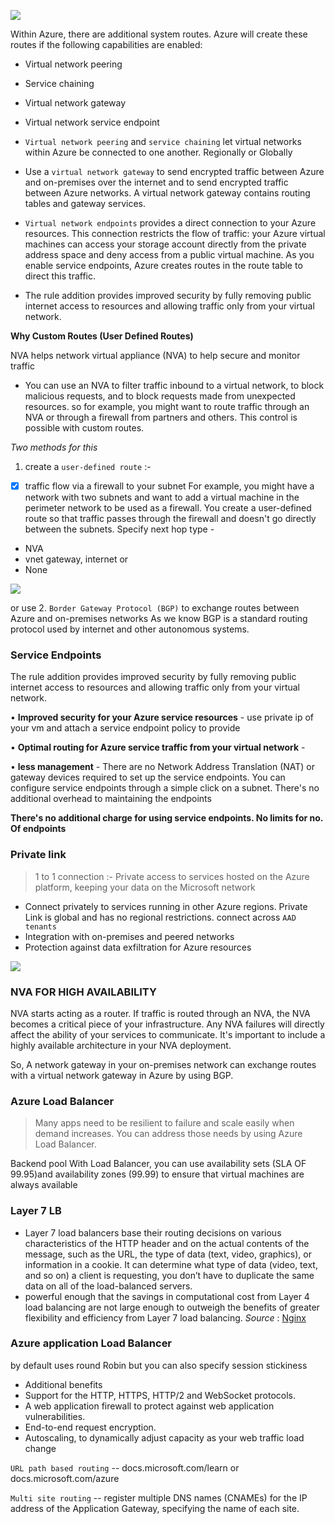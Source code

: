![](https://docs.microsoft.com/en-us/learn/modules/control-network-traffic-flow-with-routes/media/2-system-routes-subnets-internet.svg)

Within Azure, there are additional system routes. Azure will create these routes if the following capabilities are enabled:

- Virtual network peering
- Service chaining
- Virtual network gateway
- Virtual network service endpoint

- `Virtual network peering` and `service chaining` let virtual networks within Azure be connected to one another. Regionally or Globally

- Use a `virtual network gateway` to send encrypted traffic between Azure and on-premises over the internet and to send encrypted traffic between Azure networks. A virtual network gateway contains routing tables and gateway services.

- `Virtual network endpoints` provides a direct connection to your Azure resources. This connection restricts the flow of traffic: your Azure virtual machines can access your storage account directly from the private address space and deny access from a public virtual machine. As you enable service endpoints, Azure creates routes in the route table to direct this traffic.
- The rule addition provides improved security by fully removing public internet access to resources and allowing traffic only from your virtual network.

**Why Custom Routes (User Defined Routes)**

NVA helps network virtual appliance (NVA) to help secure and monitor traffic 
- You can use an NVA to filter traffic inbound to a virtual network, to block malicious requests, and to block requests made from unexpected resources.
so for example, you might want to route traffic through an NVA or through a firewall from partners and others. This control is possible with custom routes.

*Two methods for this*
1. create a `user-defined route` :-
- [x] traffic flow via a firewall to your subnet 
For example, you might have a network with two subnets and want to add a virtual machine in the perimeter network to be used as a firewall. You create a user-defined route so that traffic passes through the firewall and doesn't go directly between the subnets.
Specify next hop type - 
- NVA 
- vnet gateway, internet or
- None 

![](https://docs.microsoft.com/en-us/learn/modules/control-network-traffic-flow-with-routes/media/4-nva.svg)

or use 
2. `Border Gateway Protocol (BGP)` to exchange routes between Azure and on-premises networks
As we know BGP is a standard routing protocol used by internet and other autonomous systems.

### Service Endpoints

The rule addition provides improved security by fully removing public internet access to resources and allowing traffic only from your virtual network.

• **Improved security for your Azure service resources** - use private ip of your vm and attach a service endpoint policy to provide 

• **Optimal routing for Azure service traffic from your virtual network** - 

• **less management** - There are no Network Address Translation (NAT) or gateway devices required to set up the service endpoints. You can configure service endpoints through a simple click on a subnet. There's no additional overhead to maintaining the endpoints 

**There's no additional charge for using service endpoints. No limits for no. Of endpoints**

### Private link 
> 1 to 1 connection :- Private access to services hosted on the Azure platform, keeping your data on the Microsoft network

- Connect privately to services running in other Azure regions. Private Link is global and has no regional restrictions. connect across `AAD tenants`
- Integration with on-premises and peered networks
- Protection against data exfiltration for Azure resources

![](https://azurecomcdn.azureedge.net/cvt-885d1884dadda7f35e64ffbc842539418094940580f1c467bf9c7234b746cb2b/images/page/services/private-link/image-2.png)


### NVA FOR HIGH AVAILABILITY

NVA starts acting as a router. If traffic is routed through an NVA, the NVA becomes a critical piece of your infrastructure. Any NVA failures will directly affect the ability of your services to communicate. It's important to include a highly available architecture in your NVA deployment.

So, A network gateway in your on-premises network can exchange routes with a virtual network gateway in Azure by using BGP. 

### Azure Load Balancer
> Many apps need to be resilient to failure and scale easily when demand increases. You can address those needs by using Azure Load Balancer.

Backend pool With Load Balancer, you can use availability sets (SLA OF 99.95)and availability zones (99.99) to ensure that virtual machines are always available

### Layer 7 LB
 - Layer 7 load balancers base their routing decisions on various characteristics of the HTTP header and on the actual contents of the message, such as the URL, the type of data (text, video, graphics), or information in a cookie. It can determine what type of data (video, text, and so on) a client is requesting, you don’t have to duplicate the same data on all of the load-balanced servers.
- powerful enough that the savings in computational cost from Layer 4 load balancing are not large enough to outweigh the benefits of greater flexibility and efficiency from Layer 7 load balancing. 
*Source* : [Nginx](https://www.nginx.com/resources/glossary/layer-4-load-balancing/?__cf_chl_captcha_tk__=J.wHM4ZZIPckeYhRZqZkDzK7pokpeDAq4xyOiYkew5A-1643538508-0-gaNycGzNCL0)

### Azure application Load Balancer
by default uses round Robin but you can also specify session stickiness

- Additional benefits
- Support for the HTTP, HTTPS, HTTP/2 and WebSocket protocols.
- A web application firewall to protect against web application vulnerabilities.
- End-to-end request encryption.
- Autoscaling, to dynamically adjust capacity as your web traffic load change

`URL path based routing` -- docs.microsoft.com/learn or docs.microsoft.com/azure

`Multi site routing` -- register multiple DNS names (CNAMEs) for the IP address of the Application Gateway, specifying the name of each site. 

